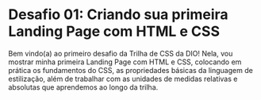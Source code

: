 # Desafio 01: Criando sua primeira Landing Page com HTML e CSS

Bem vindo(a) ao primeiro desafio da Trilha de CSS da DIO! Nela, vou mostrar minha primeira Landing Page com HTML e CSS, colocando em prática os fundamentos do CSS,
as propriedades básicas da linguagem de estilização, além de trabalhar com as unidades de medidas relativas e absolutas que aprendemos ao longo da trilha.
